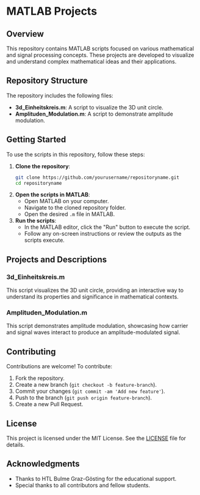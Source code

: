 # MATLAB Projects

## Overview

This repository contains MATLAB scripts focused on various mathematical and signal processing concepts. These projects are developed to visualize and understand complex mathematical ideas and their applications.

## Repository Structure

The repository includes the following files:

- **3d_Einheitskreis.m**: A script to visualize the 3D unit circle.
- **Amplituden_Modulation.m**: A script to demonstrate amplitude modulation.

## Getting Started

To use the scripts in this repository, follow these steps:

1. **Clone the repository**:
   ```bash
   git clone https://github.com/yourusername/repositoryname.git
   cd repositoryname
   ```
2. **Open the scripts in MATLAB**:
   - Open MATLAB on your computer.
   - Navigate to the cloned repository folder.
   - Open the desired `.m` file in MATLAB.
3. **Run the scripts**:
   - In the MATLAB editor, click the "Run" button to execute the script.
   - Follow any on-screen instructions or review the outputs as the scripts execute.

## Projects and Descriptions

### 3d_Einheitskreis.m
This script visualizes the 3D unit circle, providing an interactive way to understand its properties and significance in mathematical contexts.

### Amplituden_Modulation.m
This script demonstrates amplitude modulation, showcasing how carrier and signal waves interact to produce an amplitude-modulated signal.

## Contributing

Contributions are welcome! To contribute:

1. Fork the repository.
2. Create a new branch (`git checkout -b feature-branch`).
3. Commit your changes (`git commit -am 'Add new feature'`).
4. Push to the branch (`git push origin feature-branch`).
5. Create a new Pull Request.

## License

This project is licensed under the MIT License. See the [LICENSE](https://github.com/username/other-repository/blob/main/LICENSE) file for details.

## Acknowledgments

- Thanks to HTL Bulme Graz-Gösting for the educational support.
- Special thanks to all contributors and fellow students.
